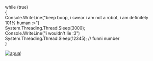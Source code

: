 while (true) <br />
{ <br />
    Console.WriteLine("beep boop, i swear i am not a robot, i am definitely 101% human :>") <br />
    System.Threading.Thread.Sleep(3000); <br />
    Console.WriteLine("i wouldn't lie :3") <br />
    System.Threading.Thread.Sleep(12345); // funni number <br />
} <br />

[![apua](https://github.com/user-attachments/assets/44ea624e-f1b7-4371-84ec-179140277add)](https://www.youtube.com/watch?v=MIIsat81rMY))
